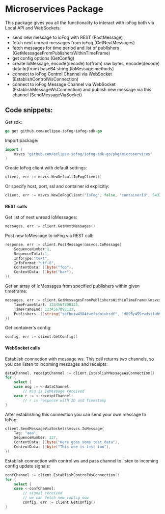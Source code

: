 # Microservices Package

This package gives you all the functionality to interact with ioFog both via Local API and WebSockets:

 - send new message to ioFog with REST (PostMessage)
 - fetch next unread messages from ioFog (GetNextMessages)
 - fetch messages for time period and list of publishers (GetMessagesFromPublishersWithinTimeFrame)
 - get config options (GetConfig)
 - create IoMessage, encode(decode) to(from) raw bytes, encode(decode) data to(from) base64 string (IoMessage methods)
 - connect to ioFog Control Channel via WebSocket (EstablishControlWsConnection)
 - connect to ioFog Message Channel via WebSocket (EstablishMessageWsConnection) and publish new message via this channel (SendMessageViaSocket)

## Code snippets: 

Get sdk:
```go
go get github.com/eclipse-iofog/iofog-sdk-go
```

Import package:
```go
import (
	msvcs "github.com/eclipse-iofog/iofog-sdk-go/pkg/microservices"
)
```

Create IoFog client with default settings:
```go
client, err := msvcs.NewDefaultIoFogClient()
```

Or specify host, port, ssl and container id explicitly:
```go
client, err := msvcs.NewIoFogClient("IoFog", false, "containerId", 54321)
```


#### REST calls

Get list of next unread IoMessages:
```go
messages, err := client.GetNextMessages()
```

Post new IoMessage to ioFog via REST call:
```go
response, err := client.PostMessage(&msvcs.IoMessage{
	SequenceNumber:1,
	SequenceTotal:1,
	InfoType:"text",
	InfoFormat:"utf-8",
	ContentData: []byte("foo"),
	ContextData: []byte("bar"),
})
```

Get an array of IoMessages from specified publishers within given timeframe:
```go
messages, err := client.GetMessagesFromPublishersWithinTimeFrame(&msvcs.MessagesQueryParameters{
	TimeFrameStart: 1234567890123,
	TimeFrameEnd: 1234567892123,
	Publishers: []string{"sefhuiw4984twefsdoiuhsdf", "d895y459rwdsifuhSDFKukuewf", "SESD984wtsdidsiusidsufgsdfkh"},
})
```

Get container's config:
```go
config, err := client.GetConfig()
```

#### WebSocket calls

Establish connection with message ws. This call returns two channels, so
 you can listen to incoming messages and receipts:
```go
dataChannel, receiptChannel := client.EstablishMessageWsConnection()
for {
	select {
	case msg := <-dataChannel:
		// msg is IoMessage received
	case r := <-receiptChannel:
		// r is response with ID and Timestamp
}
```

After establishing this connection you can send your own message to IoFog:
```go
client.SendMessageViaSocket(&msvcs.IoMessage{
	Tag: "aaa",
	SequenceNumber: 127,
	ContentData: []byte("Here goes some test data"),
	ContextData: []byte("This one is test too"),
})
```


Establish connection with control ws and pass channel to listen to incoming config update signals:
```go
confChannel := client.EstablishControlWsConnection()
for {
	select {
	case <-confChannel:
		// signal received
		// we can fetch new config now
		config, err := client.GetConfig()
}
```
